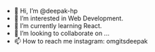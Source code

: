 - 👋 Hi, I’m @deepak-hp
- 👀 I’m interested in Web Development.
- 🌱 I’m currently learning React.
- 💞️ I’m looking to collaborate on ...
- 📫 How to reach me instagram: omgitsdeepak

<!---
deepak-hp/deepak-hp is a ✨ special ✨ repository because its `README.md` (this file) appears on your GitHub profile.
You can click the Preview link to take a look at your changes.
--->
